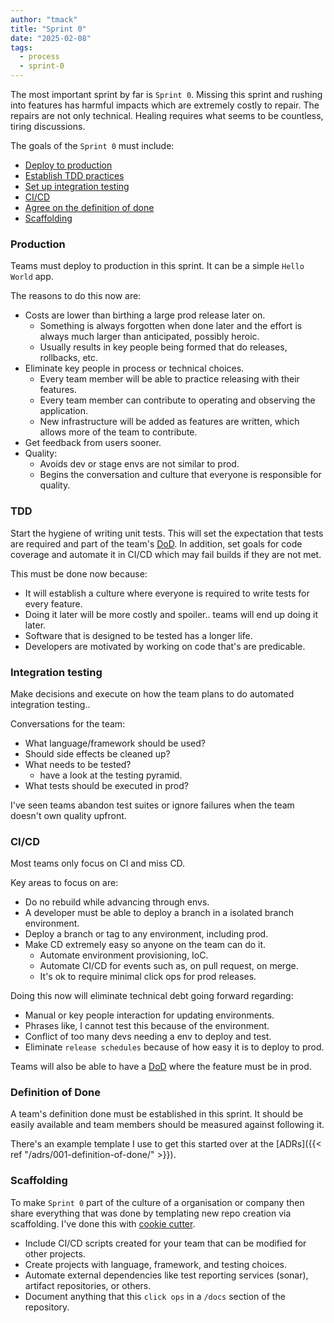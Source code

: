 ```yaml
---
author: "tmack"
title: "Sprint 0"
date: "2025-02-08"
tags: 
  - process
  - sprint-0
---
```


The most important sprint by far is `Sprint 0`. Missing this sprint and rushing into features has harmful impacts which
are extremely costly to repair. The repairs are not only technical. Healing requires what seems to be countless, tiring 
discussions.

The goals of the `Sprint 0` must include:

- [Deploy to production](#production)
- [Establish TDD practices](#tdd)
- [Set up integration testing](#integration-testing) 
- [CI/CD](#cicd)
- [Agree on the definition of done](#definition-of-done)
- [Scaffolding](#scaffolding)


### Production
Teams must deploy to production in this sprint. It can be a simple `Hello World` app.  

The reasons to do this now are:
- Costs are lower than birthing a large prod release later on.
  - Something is always forgotten when done later and the effort is always much larger than anticipated, possibly heroic.
  - Usually results in key people being formed that do releases, rollbacks, etc.
- Eliminate key people in process or technical choices.
  - Every team member will be able to practice releasing with their features.
  - Every team member can contribute to operating and observing the application.
  - New infrastructure will be added as features are written, which allows more of the team to contribute.
- Get feedback from users sooner.
- Quality:
  - Avoids dev or stage envs are not similar to prod.
  - Begins the conversation and culture that everyone is responsible for quality.

### TDD
Start the hygiene of writing unit tests. This will set the expectation that tests are required and part of 
the team's [DoD](#definition-of-done). In addition, set goals for code coverage and automate it in CI/CD which may fail
builds if they are not met.

This must be done now because:
- It will establish a culture where everyone is required to write tests for every feature.
- Doing it later will be more costly and spoiler.. teams will end up doing it later.
- Software that is designed to be tested has a longer life.
- Developers are motivated by working on code that's are predicable.

### Integration testing
Make decisions and execute on how the team plans to do automated integration testing..

Conversations for the team:
- What language/framework should be used?
- Should side effects be cleaned up?
- What needs to be tested?
  - have a look at the testing pyramid.
- What tests should be executed in prod?

I've seen teams abandon test suites or ignore failures when the team doesn't own quality upfront.

### CI/CD
Most teams only focus on CI and miss CD.

Key areas to focus on are:
- Do no rebuild while advancing through envs. 
- A developer must be able to deploy a branch in a isolated branch environment.
- Deploy a branch or tag to any environment, including prod.
- Make CD extremely easy so anyone on the team can do it.
  - Automate environment provisioning, IoC.
  - Automate CI/CD for events such as, on pull request, on merge.
  - It's ok to require minimal click ops for prod releases.

Doing this now will eliminate technical debt going forward regarding:
- Manual or key people interaction for updating environments.
- Phrases like, I cannot test this because of the environment.
- Conflict of too many devs needing a env to deploy and test.
- Eliminate `release schedules` because of how easy it is to deploy to prod.

Teams will also be able to have a [DoD](#definition-of-done) where the feature must be in prod.

### Definition of Done
A team's definition done must be established in this sprint. It should be easily available and team members should be 
measured against following it. 

There's an example template I use to get this started over at the [ADRs]({{< ref "/adrs/001-definition-of-done/" >}}).

### Scaffolding

To make `Sprint 0` part of the culture of a organisation or company then share everything that was done
by templating new repo creation via scaffolding. I've done this with [cookie cutter](https://cookiecutter.readthedocs.io/en/stable/). 

- Include CI/CD scripts created for your team that can be modified for other projects.
- Create projects with language, framework, and testing choices.
- Automate external dependencies like test reporting services (sonar), artifact repositories, or others.
- Document anything that this `click ops` in a `/docs` section of the repository.